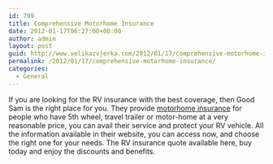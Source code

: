```yaml
---
id: 799
title: Comprehensive Motorhome Insurance
date: 2012-01-17T06:27:00+00:00
author: admin
layout: post
guid: http://www.velikazvjerka.com/2012/01/17/comprehensive-motorhome-insurance/
permalink: /2012/01/17/comprehensive-motorhome-insurance/
categories:
  - General
---
```

If you are looking for the RV insurance with the best coverage, then Good Sam is the right place for you. They provide [motorhome insurance](http://www.goodsamrvinsurance.com/) for people who have 5th wheel, travel trailer or motor-home at a very reasonable price, you can avail their service and protect your RV vehicle. All the information available in their website, you can access now, and choose the right one for your needs. The RV insurance quote available here, buy today and enjoy the discounts and benefits.
